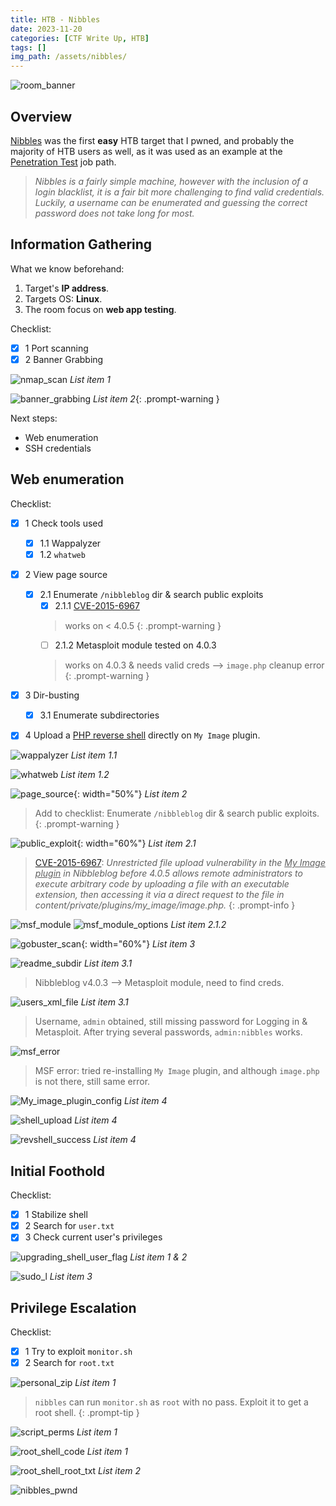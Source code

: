 ```yaml
---
title: HTB - Nibbles
date: 2023-11-20
categories: [CTF Write Up, HTB]
tags: []
img_path: /assets/nibbles/
---
```


![room_banner](nibbles_banner.png)

## Overview

[Nibbles](https://www.hackthebox.com/machines/nibbles) was the first **easy** HTB target that I pwned, and probably the majority of HTB users as well, as it was used as an example at the [Penetration Test](https://academy.hackthebox.com/path/preview/penetration-tester) job path.

> _Nibbles is a fairly simple machine, however with the inclusion of a login blacklist, it is a fair bit more challenging to find valid credentials. Luckily, a username can be enumerated and guessing the correct password does not take long for most._



## Information Gathering

What we know beforehand:
1. Target's **IP address**.
2. Targets OS: **Linux**.
3. The room focus on **web app testing**.

Checklist:
- [x] 1 Port scanning
- [x] 2 Banner Grabbing

![nmap_scan](nmap-scan.png)
_List item 1_

![banner_grabbing](banner_grabbing.png)
_List item 2_{: .prompt-warning }

Next steps:
- Web enumeration
- SSH credentials

## Web enumeration

Checklist:
- [x] 1 Check tools used
  + [x] 1.1 Wappalyzer
  + [x] 1.2 `whatweb`
- [x] 2 View page source
  + [x] 2.1 Enumerate `/nibbleblog` dir & search public exploits
    + [x] 2.1.1 [CVE-2015-6967](https://nvd.nist.gov/vuln/detail/CVE-2015-6967)
    > works on < 4.0.5
    {: .prompt-warning }
    + [ ] 2.1.2 Metasploit module tested on 4.0.3
    > works on 4.0.3 & needs valid creds --> `image.php` cleanup error
    {: .prompt-warning }
- [x] 3 Dir-busting
  + [x] 3.1 Enumerate subdirectories 
- [x] 4 Upload a [PHP reverse shell](https://raw.githubusercontent.com/pentestmonkey/php-reverse-shell/master/php-reverse-shell.php) directly on `My Image` plugin. 


![wappalyzer](wappalyzer.png)
_List item 1.1_

![whatweb](whatweb.png)
_List item 1.2_

![page_source](web_server_page_source.png){: width="50%"}
_List item 2_

> Add to checklist: Enumerate `/nibbleblog` dir & search public exploits. 
{: .prompt-warning }

![public_exploit](public_exploit.png){: width="60%"}
_List item 2.1_

> [CVE-2015-6967](https://nvd.nist.gov/vuln/detail/CVE-2015-6967): _Unrestricted file upload vulnerability in the <u>My Image plugin</u> in Nibbleblog before 4.0.5 allows remote administrators to execute arbitrary code by uploading a file with an executable extension, then accessing it via a direct request to the file in content/private/plugins/my_image/image.php._
{: .prompt-info }

![msf_module](msf_exploit.png)
![msf_module_options](msf_exploit_options.png)
 _List item 2.1.2_

![gobuster_scan](gobuster-scan.png){: width="60%"}
_List item 3_

![readme_subdir](nibbleblog_version.png)
_List item 3.1_

> Nibbleblog v4.0.3 --> Metasploit module, need to find creds.

![users_xml_file](users_xml.png)
_List item 3.1_

> Username, `admin` obtained, still missing password for Logging in & Metasploit. After trying several passwords, `admin:nibbles` works.

![msf_error](msf_manual_cleanup.png)

> MSF error: tried re-installing `My Image` plugin, and although `image.php` is not there, still same error.

![My_image_plugin_config](my_img_plugin_config.png)
_List item 4_

![shell_upload](shell_upload.png)
_List item 4_

![revshell_success](revshell_success.png)
_List item 4_

## Initial Foothold

Checklist:
- [x] 1 Stabilize shell
- [x] 2 Search for `user.txt`
- [x] 3 Check current user's privileges

![upgrading_shell_user_flag](upgrading_shell_user_flag.jpg)
_List item 1 & 2_

![sudo_l](sudo_l.png)
_List item 3_

## Privilege Escalation

Checklist:
- [x] 1 Try to exploit `monitor.sh`
- [x] 2 Search for `root.txt`

![personal_zip](personal_zip.png)
_List item 1_

> `nibbles` can run `monitor.sh` as `root` with no pass. Exploit it to get a root shell.
{: .prompt-tip }

![script_perms](script_perms.png)
_List item 1_

![root_shell_code](root_shell_code.png)
_List item 1_

![root_shell_root_txt](root_shell_root_txt.jpg)
_List item 2_

![nibbles_pwnd](nibbles.png)